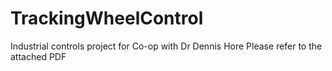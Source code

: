 # TrackingWheelControl
Industrial controls project for Co-op with Dr Dennis Hore
Please refer to the attached PDF

